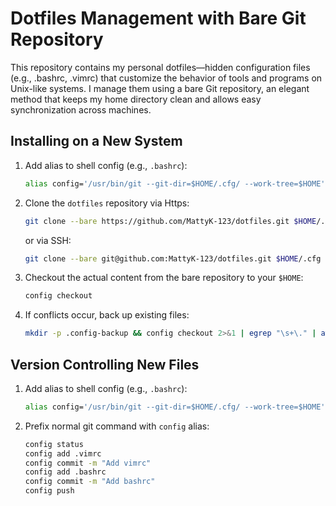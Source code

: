 # Dotfiles Management with Bare Git Repository

This repository contains my personal dotfiles—hidden configuration files (e.g., .bashrc, .vimrc) that customize the behavior of tools and programs on Unix-like systems. I manage them using a bare Git repository, an elegant method that keeps my home directory clean and allows easy synchronization across machines.

## Installing on a New System

1. Add alias to shell config (e.g., `.bashrc`):
   ```bash
   alias config='/usr/bin/git --git-dir=$HOME/.cfg/ --work-tree=$HOME'
   ```

2. Clone the `dotfiles` repository via Https:
   ```bash
   git clone --bare https://github.com/MattyK-123/dotfiles.git $HOME/.cfg
   ```
   or via SSH:
   ```bash
   git clone --bare git@github.com:MattyK-123/dotfiles.git $HOME/.cfg
   ```

   
4. Checkout the actual content from the bare repository to your `$HOME`:
   ```bash
   config checkout
   ```
   
5. If conflicts occur, back up existing files:
   ```bash
   mkdir -p .config-backup && config checkout 2>&1 | egrep "\s+\." | awk {'print $1'} | xargs -I{} mv {} .config-backup/{}
   ```

## Version Controlling New Files

1. Add alias to shell config (e.g., `.bashrc`):
   ```bash
   alias config='/usr/bin/git --git-dir=$HOME/.cfg/ --work-tree=$HOME'
   ```

2. Prefix normal git command with `config` alias:
   ```bash
   config status
   config add .vimrc
   config commit -m "Add vimrc"
   config add .bashrc
   config commit -m "Add bashrc"
   config push
   ```
